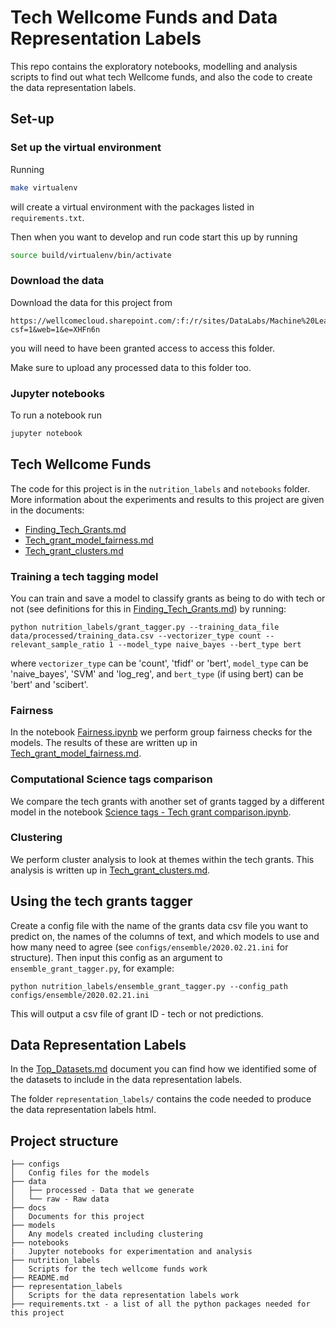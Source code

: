 # Tech Wellcome Funds and Data Representation Labels

This repo contains the exploratory notebooks, modelling and analysis scripts to find out what tech Wellcome funds, and also the code to create the data representation labels.

## Set-up
### Set up the virtual environment

Running
```bash
make virtualenv
```
will create a virtual environment with the packages listed in `requirements.txt`.

Then when you want to develop and run code start this up by running
```bash
source build/virtualenv/bin/activate
```

### Download the data

Download the data for this project from
```
https://wellcomecloud.sharepoint.com/:f:/r/sites/DataLabs/Machine%20Learning/Nutrition%20Labels/data?csf=1&web=1&e=XHFn6n
```
you will need to have been granted access to access this folder.

Make sure to upload any processed data to this folder too.

### Jupyter notebooks

To run a notebook run
```bash
jupyter notebook
```

## Tech Wellcome Funds

The code for this project is in the `nutrition_labels` and `notebooks` folder. More information about the experiments and results to this project are given in the documents:
- [Finding_Tech_Grants.md](docs/Finding_Tech_Grants.md)
- [Tech_grant_model_fairness.md](docs/Tech_grant_model_fairness.md)
- [Tech_grant_clusters.md](docs/Tech_grant_clusters.md)

### Training a tech tagging model

You can train and save a model to classify grants as being to do with tech or not (see definitions for this in [Finding_Tech_Grants.md](docs/Finding_Tech_Grants.md)) by running:

```
python nutrition_labels/grant_tagger.py --training_data_file data/processed/training_data.csv --vectorizer_type count --relevant_sample_ratio 1 --model_type naive_bayes --bert_type bert
```

where `vectorizer_type` can be 'count', 'tfidf' or 'bert', `model_type` can be 'naive_bayes', 'SVM' and 'log_reg', and `bert_type` (if using bert) can be 'bert' and 'scibert'.

### Fairness

In the notebook [Fairness.ipynb](notebooks/Fairness.ipynb) we perform group fairness checks for the models. The results of these are written up in [Tech_grant_model_fairness.md](docs/Tech_grant_model_fairness.md).

### Computational Science tags comparison

We compare the tech grants with another set of grants tagged by a different model in the notebook [Science tags - Tech grant comparison.ipynb](notebooks/Science%20tags%20-%20Tech%20grant%20comparison.ipynb").

### Clustering

We perform cluster analysis to look at themes within the tech grants. This analysis is written up in [Tech_grant_clusters.md](docs/Tech_grant_clusters.md).

## Using the tech grants tagger

Create a config file with the name of the grants data csv file you want to predict on, the names of the columns of text, and which models to use and how many need to agree (see `configs/ensemble/2020.02.21.ini` for structure). Then input this config as an argument to `ensemble_grant_tagger.py`, for example:

```
python nutrition_labels/ensemble_grant_tagger.py --config_path configs/ensemble/2020.02.21.ini
```

This will output a csv file of grant ID - tech or not predictions.


## Data Representation Labels

In the [Top_Datasets.md](docs/Top_Datasets.md) document you can find how we identified some of the datasets to include in the data representation labels.

The folder `representation_labels/` contains the code needed to produce the data representation labels html.

## Project structure

```
├── configs            
│   Config files for the models
├── data
│   ├── processed - Data that we generate     
│   └── raw - Raw data                    
├── docs            
│   Documents for this project
├── models            
│   Any models created including clustering
├── notebooks                
|   Jupyter notebooks for experimentation and analysis
├── nutrition_labels
│   Scripts for the tech wellcome funds work
├── README.md
├── representation_labels
│   Scripts for the data representation labels work
├── requirements.txt - a list of all the python packages needed for this project  

```
